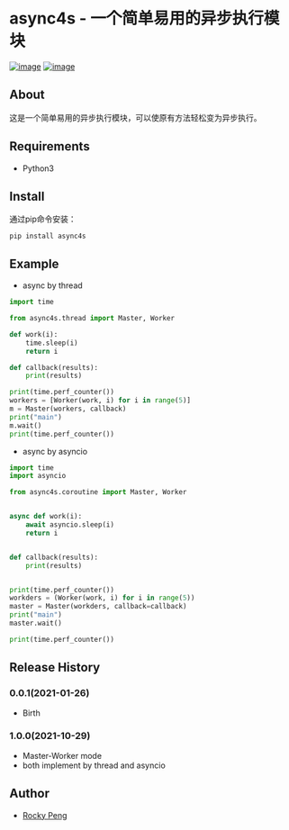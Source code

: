 # async4s - 一个简单易用的异步执行模块

[![image](https://img.shields.io/pypi/v/async4s.svg)](https://pypi.org/project/async4s/)
[![image](https://img.shields.io/pypi/l/async4s.svg)](https://pypi.org/project/async4s/)

## About
这是一个简单易用的异步执行模块，可以使原有方法轻松变为异步执行。  

## Requirements
- Python3

## Install
通过pip命令安装：
```shell
pip install async4s
```

## Example
- async by thread
```python
import time

from async4s.thread import Master, Worker

def work(i):
    time.sleep(i)
    return i

def callback(results):
    print(results)

print(time.perf_counter())
workers = [Worker(work, i) for i in range(5)]
m = Master(workers, callback)
print("main")
m.wait()
print(time.perf_counter())
```

- async by asyncio
```python
import time
import asyncio

from async4s.coroutine import Master, Worker


async def work(i):
    await asyncio.sleep(i)
    return i


def callback(results):
    print(results)


print(time.perf_counter())
workders = (Worker(work, i) for i in range(5))
master = Master(workders, callback=callback)
print("main")
master.wait()

print(time.perf_counter())
```

## Release History
### 0.0.1(2021-01-26)
- Birth
### 1.0.0(2021-10-29)
- Master-Worker mode
- both implement by thread and asyncio

## Author
- <a href="mailto:pmq2008@gmail.com">Rocky Peng</a>
